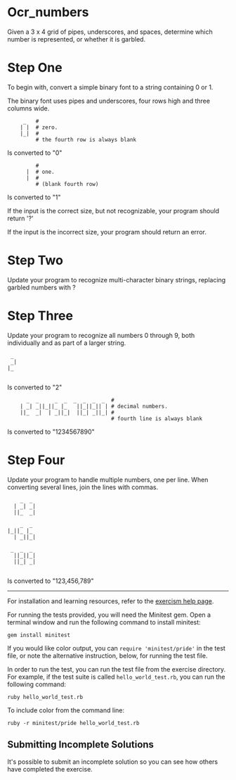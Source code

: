 # Ocr_numbers

Given a 3 x 4 grid of pipes, underscores, and spaces, determine which number is
represented, or whether it is garbled.

# Step One

To begin with, convert a simple binary font to a string containing 0 or 1.

The binary font uses pipes and underscores, four rows high and three columns wide.

```
     _   #
    | |  # zero.
    |_|  #
         # the fourth row is always blank
```

Is converted to "0"

```
         #
      |  # one.
      |  #
         # (blank fourth row)
```

Is converted to "1"

If the input is the correct size, but not recognizable, your program should return '?'

If the input is the incorrect size, your program should return an error.

# Step Two

Update your program to recognize multi-character binary strings, replacing garbled numbers with ?

# Step Three

Update your program to recognize all numbers 0 through 9, both individually and as part of a larger string.

```
 _ 
 _|
|_ 
   
```

Is converted to "2"

```
      _  _     _  _  _  _  _  _  #
    | _| _||_||_ |_   ||_||_|| | # decimal numbers.
    ||_  _|  | _||_|  ||_| _||_| #
                                 # fourth line is always blank
```

Is converted to "1234567890"

# Step Four

Update your program to handle multiple numbers, one per line. When converting several lines, join the lines with commas.

```
    _  _ 
  | _| _|
  ||_  _|
         
    _  _ 
|_||_ |_ 
  | _||_|
         
 _  _  _ 
  ||_||_|
  ||_| _|
         
```

Is converted to "123,456,789"

* * * *

For installation and learning resources, refer to the
[exercism help page](http://exercism.io/languages/ruby).

For running the tests provided, you will need the Minitest gem. Open a
terminal window and run the following command to install minitest:

    gem install minitest

If you would like color output, you can `require 'minitest/pride'` in
the test file, or note the alternative instruction, below, for running
the test file.

In order to run the test, you can run the test file from the exercise
directory. For example, if the test suite is called
`hello_world_test.rb`, you can run the following command:

    ruby hello_world_test.rb

To include color from the command line:

    ruby -r minitest/pride hello_world_test.rb

## Submitting Incomplete Solutions
It's possible to submit an incomplete solution so you can see how others have completed the exercise.
